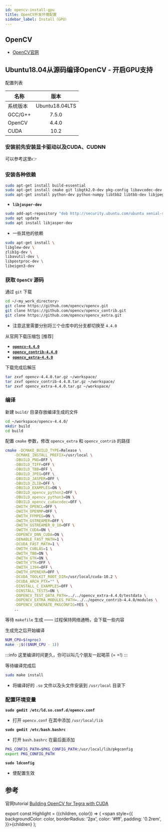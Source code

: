 ```yaml
---
id: opencv-install-gpu
title: OpenCV开发环境配置
sidebar_label: Install（GPU）
---
```


## OpenCV


- [OpenCV官网](https://opencv.org/)

## Ubuntu18.04从源码编译OpenCV - 开启GPU支持

配置列表

名称 | 版本 |
---------|:--------:|
 系统版本 | Ubuntu18.04LTS |
 GCC/G++ | 7.5.0 |
 OpenCV | 4.4.0 |
 CUDA | 10.2 |

### 安装前先安装显卡驱动以及CUDA、CUDNN
可以参考这里👉

### 安装各种依赖

``` bash
sudo apt-get install build-essential
sudo apt-get install cmake git libgtk2.0-dev pkg-config libavcodec-dev libavformat-dev libswscale-dev
sudo apt-get install python-dev python-numpy libtbb2 libtbb-dev libjpeg-dev libpng-dev libtiff-dev libdc1394-22
```

- **`libjasper-dev`**

``` bash
sudo add-apt-repository "deb http://security.ubuntu.com/ubuntu xenial-security main"
sudo apt update
sudo apt install libjasper-dev
```

- 一些其他的依赖
``` bash
sudo apt-get install \
libglew-dev \
zlib1g-dev \
libavutil-dev \
libpostproc-dev \
libeigen3-dev
```

### 获取 **`OpenCV`** 源码
通过 `git` 下载

``` bash
cd ~/<my_work_directory>
git clone https://github.com/opencv/opencv.git
git clone https://github.com/opencv/opencv_contrib.git
git clone https://github.com/opencv/opencv_extra.git
```

- 注意这里需要分别将三个仓库中的分支都切换至 `4.4.0`

从官网下载压缩包 <Highlight color="#25c2a0">[推荐]</Highlight>

- [**`opencv-4.4.0`**](https://github.com/opencv/opencv/releases/tag/4.4.0)
- [**`opencv_contrib-4.4.0`**](https://github.com/opencv/opencv_contrib/releases/tag/4.4.0)
- [**`opencv_extra-4.4.0`**](https://github.com/opencv/opencv_extra/releases/tag/4.4.0)

下载完成后解压

``` bash
tar zxvf opencv-4.4.0.tar.gz ~/workspace/
tar zxvf opencv_contrib-4.4.0.tar.gz ~/workspace/
tar zxvf opencv_extra-4.4.0.tar.gz ~/workspace/
```

### 编译
新建 `build/` 目录存放编译生成的文件

``` bash
cd ~/workspace/opencv-4.4.0/
mkdir build
cd build
```

配置 `cmake` 参数，修改 `opencv_extra` 和 `opencv_contrib` 的路径

``` bash
cmake -DCMAKE_BUILD_TYPE=Release \
    -DCMAKE_INSTALL_PREFIX=/usr/local \
    -DBUILD_PNG=OFF \
    -DBUILD_TIFF=OFF \
    -DBUILD_TBB=OFF \
    -DBUILD_JPEG=OFF \
    -DBUILD_JASPER=OFF \
    -DBUILD_ZLIB=OFF \
    -DBUILD_EXAMPLES=ON \
    -DBUILD_opencv_python2=OFF \
    -DBUILD_opencv_python3=ON \
    -DBUILD_opencv_cudacodec=OFF \
    -DWITH_OPENCL=OFF \
    -DWITH_OPENMP=OFF \
    -DWITH_FFMPEG=ON \
    -DWITH_GSTREAMER=OFF \
    -DWITH_GSTREAMER_0_10=OFF \
    -DWITH_CUDA=ON \
    -DOPENCV_DNN_CUDA=ON \
    -DENABLE_FAST_MATH=1 \
    -DCUDA_FAST_MATH=1 \
    -DWITH_CUBLAS=1 \
    -DWITH_TBB=ON \
    -DWITH_GTK=ON \
    -DWITH_VTK=OFF \
    -DWITH_1394=OFF \
    -DWITH_OPENEXR=OFF \
    -DCUDA_TOOLKIT_ROOT_DIR=/usr/local/cuda-10.2 \
    -DCUDA_ARCH_PTX="" \
    -DINSTALL_C_EXAMPLES=OFF \
    -DINSTALL_TESTS=ON \
    -DOPENCV_TEST_DATA_PATH=../../opencv_extra-4.4.0/testdata \
    -DOPENCV_EXTRA_MODULES_PATH=../../opencv_contrib-4.4.0/modules \
    -DOPENCV_GENERATE_PKGCONFIG=YES \
    ..
```

等待 `makefile` 生成 —— 过程保持网络通畅，会下载一些内容

生成完之后开始编译

``` bash
NUM_CPU=$(nproc)
make -j$(($NUM_CPU - 1))
```

:::info
这里编译时间更久，你可以叫几个朋友一起喝茶 (= =!)
:::

等待编译完成后

``` bash
sudo make install
```
- 将编译好的 `.so` 文件以及头文件安装到 `/usr/local` 目录下

### 配置环境变量
**`sudo gedit /etc/ld.so.conf.d/opencv.conf`**

- 打开 `opencv.conf` 在其中添加 `/usr/local/lib`

**`sudo gedit /etc/bash.bashrc`**

- 打开 `bash.bashrc` 在最后面添加

``` bash
PKG_CONFIG_PATH=$PKG_CONFIG_PATH:/usr/local/lib/pkgconfig 
export PKG_CONFIG_PATH
```

**`sudo ldconfig`**

- 使配置生效

## 参考
官网tutorial [Building OpenCV for Tegra with CUDA](https://docs.opencv.org/4.4.0/d6/d15/tutorial_building_tegra_cuda.html)

export const Highlight = ({children, color}) => ( <span style={{
    backgroundColor: color,
    borderRadius: '2px',
    color: '#fff',
    padding: '0.2rem',
    }}>{children}</span> );